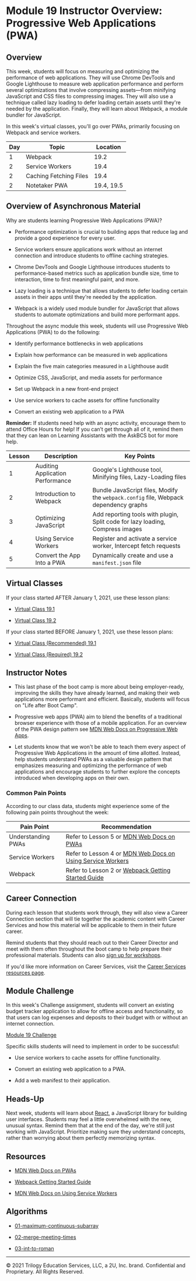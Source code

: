# Module 19 Instructor Overview: Progressive Web Applications (PWA)

## Overview

This week, students will focus on measuring and optimizing the performance of web applications. They will use Chrome DevTools and Google Lighthouse to measure web application performance and perform several optimizations that involve compressing assets—from minifying JavaScript and CSS files to compressing images. They will also use a technique called lazy loading to defer loading certain assets until they're needed by the application. Finally, they will learn about Webpack, a module bundler for JavaScript.

In this week's virtual classes, you'll go over PWAs, primarily focusing on Webpack and service workers.


| Day  | Topic                  | Location   |
| ---  | ---                    | ---        |
| 1    | Webpack                | 19.2       |
| 2    | Service Workers        | 19.4       |
| 2    | Caching Fetching Files | 19.4       |
| 2    | Notetaker PWA          | 19.4, 19.5 |

## Overview of Asynchronous Material 

Why are students learning Progressive Web Applications (PWA)?

* Performance optimization is crucial to building apps that reduce lag and provide a good experience for every user.

* Service workers ensure applications work without an internet connection and introduce students to offline caching strategies.

* Chrome DevTools and Google Lighthouse introduces students to performance-based metrics such as application bundle size, time to interaction, time to first meaningful paint, and more.

* Lazy loading is a technique that allows students to defer loading certain assets in their apps until they're needed by the application.

* Webpack is a widely used module bundler for JavaScript that allows students to automate optimizations and build more performant apps.

Throughout the async module this week, students will use Progressive Web Applications (PWA) to do the following:

* Identify performance bottlenecks in web applications

* Explain how performance can be measured in web applications

* Explain the five main categories measured in a Lighthouse audit

* Optimize CSS, JavaScript, and media assets for performance

* Set up Webpack in a new front-end project

* Use service workers to cache assets for offline functionality

* Convert an existing web application to a PWA

**Reminder:** If students need help with an async activity, encourage them to attend Office Hours for help! If you can’t get through all of it, remind them that they can lean on Learning Assistants with the AskBCS bot for more help.

| Lesson           | Description                        | Key Points                                                                        |
| ---              | ---                                | ---                                                                               |
| 1                | Auditing Application Performance   | Google's Lighthouse tool, Minifying files, Lazy-Loading files                     |
| 2                | Introduction to Webpack            | Bundle JavaScript files, Modify the `webpack.config` file, Webpack dependency graphs  |
| 3                | Optimizing JavaScript              | Add reporting tools with plugin, Split code for lazy loading, Compress images     |
| 4                | Using Service Workers              | Register and activate a service worker, Intercept fetch requests                  | 
| 5                | Convert the App Into a PWA         | Dynamically create and use a `manifest.json` file                                   |

## Virtual Classes

If your class started AFTER January 1, 2021, use these lesson plans:

* [Virtual Class 19.1](./19.1-REQUIRED.md)

* [Virtual Class 19.2](./19.2-REQUIRED.md)

If your class started BEFORE January 1, 2021, use these lesson plans:

* [Virtual Class (Recommended) 19.1](./19.1-RECOMMENDED.md)

* [Virtual Class (Required) 19.2](./19.2-REQUIRED.md)

## Instructor Notes

* This last phase of the boot camp is more about being employer-ready, improving the skills they have already learned, and making their web applications more performant and efficient. Basically, students will focus on "Life after Boot Camp". 

* Progressive web apps (PWA) aim to blend the benefits of a traditional browser experience with those of a mobile application. For an overview of the PWA design pattern see [MDN Web Docs on Progressive Web Apps](https://developer.mozilla.org/en-US/docs/Web/Progressive_web_apps).

* Let students know that we won't be able to teach them every aspect of Progressive Web Applications in the amount of time allotted. Instead, help students understand PWAs as a valuable design pattern that emphasizes measuring and optimizing the performance of web applications and encourage students to further explore the concepts introduced when developing apps on their own.

### Common Pain Points

According to our class data, students might experience some of the following pain points throughout the week:

| Pain Point                          | Recommendation       |
| ---                                 | ---                  |
| Understanding PWAs                  | Refer to Lesson 5 or [MDN Web Docs on PWAs](https://developer.mozilla.org/en-US/docs/Web/Progressive_web_apps)                 |
| Service Workers                     | Refer to Lesson 4 or [MDN Web Docs on Using Service Workers](https://developer.mozilla.org/en-US/docs/Web/API/Service_Worker_API/Using_Service_Workers) |
| Webpack | Refer to Lesson 2 or [Webpack Getting Started Guide](https://webpack.js.org/guides/getting-started/) |

## Career Connection

During each lesson that students work through, they will also view a Career Connection section that will tie together the academic content with Career Services and how this material will be applicable to them in their future career.

Remind students that they should reach out to their Career Director and meet with them often throughout the boot camp to help prepare their professional materials. Students can also [sign up for workshops](https://careerservicesonlineevents.splashthat.com/).

If you'd like more information on Career Services, visit the [Career Services resources page](https://mycareerspot.org/).

## Module Challenge

In this week's Challenge assignment, students will convert an existing budget tracker application to allow for offline access and functionality, so that users can log expenses and deposits to their budget with or without an internet connection.

[Module 19 Challenge](../../01-Class-Content/19-PWA/02-Challenge)

Specific skills students will need to implement in order to be successful:

* Use service workers to cache assets for offline functionality.

* Convert an existing web application to a PWA.

* Add a web manifest to their application.

## Heads-Up

Next week, students will learn about [React](https://reactjs.org/), a JavaScript library for building user interfaces. Students may feel a little overwhelmed with the new, unusual syntax. Remind them that at the end of the day, we're still just working with JavaScript. Prioritize making sure they understand concepts, rather than worrying about them perfectly memorizing syntax.

## Resources

* [MDN Web Docs on PWAs](https://developer.mozilla.org/en-US/docs/Web/Progressive_web_apps)

* [Webpack Getting Started Guide](https://webpack.js.org/guides/getting-started/)

* [MDN Web Docs on Using Service Workers](https://developer.mozilla.org/en-US/docs/Web/API/Service_Worker_API/Using_Service_Workers)

## Algorithms

* [01-maximum-continuous-subarray](../../01-Class-Content/19-PWA/03-Algorithms/01-maximum-continuous-subarray)

* [02-merge-meeting-times](../../01-Class-Content/19-PWA/03-Algorithms/02-merge-meeting-times)

* [03-int-to-roman](../../01-Class-Content/19-PWA/03-Algorithms/03-int-to-roman)

---
© 2021 Trilogy Education Services, LLC, a 2U, Inc. brand.  Confidential and Proprietary.  All Rights Reserved.
